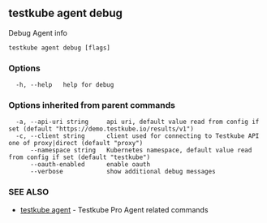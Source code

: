 ## testkube agent debug

Debug Agent info

```
testkube agent debug [flags]
```

### Options

```
  -h, --help   help for debug
```

### Options inherited from parent commands

```
  -a, --api-uri string     api uri, default value read from config if set (default "https://demo.testkube.io/results/v1")
  -c, --client string      client used for connecting to Testkube API one of proxy|direct (default "proxy")
      --namespace string   Kubernetes namespace, default value read from config if set (default "testkube")
      --oauth-enabled      enable oauth
      --verbose            show additional debug messages
```

### SEE ALSO

* [testkube agent](testkube_agent.md)	 - Testkube Pro Agent related commands

